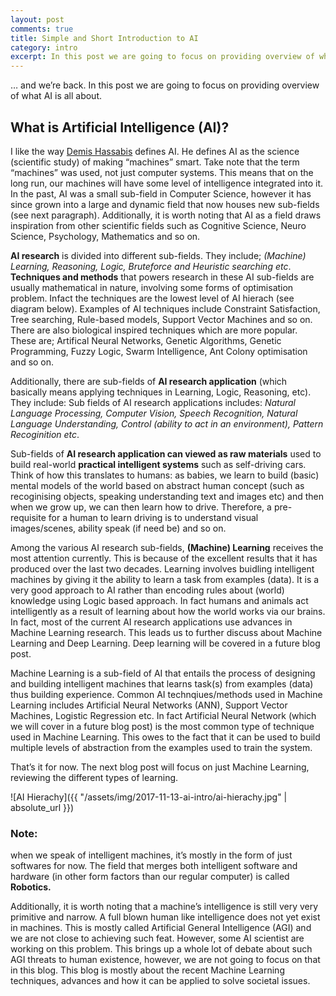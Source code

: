 ```yaml
---
layout: post
comments: true
title: Simple and Short Introduction to AI
category: intro
excerpt: In this post we are going to focus on providing overview of what AI is all about.
---
```


… and we’re back.
In this post we are going to focus on providing overview of what AI is all about.

## What is Artificial Intelligence (AI)?
I like the way [Demis Hassabis](https://twitter.com/demishassabis) defines AI. He defines AI as the science (scientific study) of making “machines” smart. Take note that the term “machines” was used, not just computer systems. This means that on the long run, our machines will have some level of intelligence integrated into it. In the past, AI was a small sub-field in Computer Science, however it has since grown into a large and dynamic field that now houses new sub-fields (see next paragraph). Additionally, it is worth noting that AI as a field draws inspiration from other scientific fields such as Cognitive Science, Neuro Science, Psychology, Mathematics and so on.

**AI research** is divided into different sub-fields. They include; *(Machine) Learning, Reasoning, Logic, Bruteforce and Heuristic searching etc*. **Techniques and methods** that powers research in these AI sub-fields are usually mathematical in nature, involving some forms of optimisation problem. Infact the techniques are the lowest level of AI hierach (see diagram below). Examples of AI techniques include Constraint Satisfaction, Tree searching, Rule-based models, Support Vector Machines and so on. There are also biological inspired techniques which are more popular. These are; Artifical Neural Networks, Genetic Algorithms, Genetic Programming, Fuzzy Logic, Swarm Intelligence, Ant Colony optimisation and so on.

Additionally, there are sub-fields of **AI research application** (which basically means applying techniques in Learning, Logic, Reasoning, etc). They include: Sub fields of AI research applications includes: *Natural Language Processing, Computer Vision, Speech Recognition, Natural Language Understanding, Control (ability to act in an environment), Pattern Recoginition etc*.

Sub-fields of **AI research application can viewed as raw materials** used to build real-world **practical intelligent systems** such as self-driving cars. Think of how this translates to humans: as babies, we learn to build (basic) mental models of the world based on abstract human concept (such as recoginising objects, speaking understanding text and images etc) and then when we grow up, we can then learn how to drive. Therefore, a pre-requisite for a human to learn driving is to understand visual images/scenes, ability speak (if need be) and so on.

Among the various AI research sub-fields, **(Machine) Learning** receives the most attention currently. This is because of the excellent results that it has produced over the last two decades. Learning involves buidling intelligent machines by giving it the ability to learn a task from examples (data). It is a very good approach to AI rather than encoding rules about (world) knowledge using Logic based approach. In fact humans and animals act intelligently as a result of learning about how the world works via our brains. In fact, most of the current AI research applications use advances in Machine Learning research. This leads us to further discuss about Machine Learning and Deep Learning. Deep learning will be covered in a future blog post.

Machine Learning is a sub-field of AI that entails the process of designing and building intelligent machines that learns task(s) from examples (data) thus building experience. Common AI technqiues/methods used in Machine Learning includes Artificial Neural Networks (ANN), Support Vector Machines, Logistic Regression etc. In fact Artificial Neural Network (which we will cover in a future blog post) is the most common type of technique used in Machine Learning. This owes to the fact that it can be used to build multiple levels of abstraction from the examples used to train the system.

That’s it for now. The next blog post will focus on just Machine Learning, reviewing the different types of learning.

![AI Hierachy]({{ "/assets/img/2017-11-13-ai-intro/ai-hierachy.jpg" | absolute_url }})


### Note:
when we speak of intelligent machines, it’s mostly in the form of just softwares for now. The field that merges both intelligent software and hardware (in other form factors than our regular computer) is called **Robotics.**

Additionally, it is worth noting that a machine’s intelligence is still very very primitive and narrow. A full blown human like intelligence does not yet exist in machines. This is mostly called Artificial General Intelligence (AGI) and we are not close to achieving such feat. However, some AI scientist are working on this problem. This brings up a whole lot of debate about such AGI threats to human existence, however, we are not going to focus on that in this blog. This blog is mostly about the recent Machine Learning techniques, advances and how it can be applied to solve societal issues.
